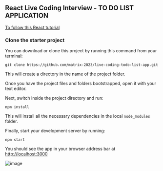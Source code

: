 ## React Live Coding Interview - TO DO LIST APPLICATION

[To follow this React tutorial](https://ibaslogic.com/blog/react-tutorial-for-beginners/)

### Clone the starter project

You can download or clone this project by running this command from your terminal:

```
git clone https://github.com/matrix-2023/live-coding-todo-list-app.git
```

This will create a directory in the name of the project folder.

Once you have the project files and folders bootstrapped, open it with your text editor.

Next, switch inside the project directory and run:

```
npm install
```

This will install all the necessary dependencies in the local `node_modules` folder.

Finally, start your development server by running:

```
npm start
```

You should see the app in your browser address bar at [http://localhost:3000](http://localhost:3000)

![image](https://github.com/matrix-2023/live-coding-todo-list-app/assets/143998226/63355203-9e79-426d-9d04-ce8dfbca9aa7)

